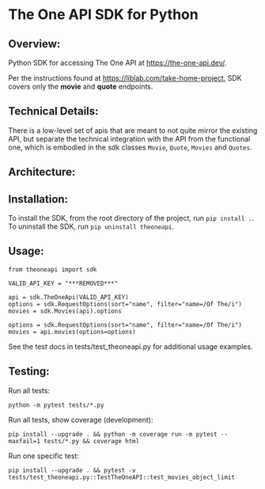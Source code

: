 # The One API SDK for Python

## Overview:
Python SDK for accessing The One API at https://the-one-api.dev/.

Per the instructions found at https://liblab.com/take-home-project, SDK covers only the **movie** and **quote** endpoints.

## Technical Details:

There is a low-level set of apis that are meant to not quite mirror the existing API, but separate the technical integration with the API from the functional one, which is embodied in the sdk classes `Movie`, `Quote`, `Movies` and `Quotes`.

## Architecture:

## Installation:
To install the SDK, from the root directory of the project, run `pip install .`.
To uninstall the SDK, run `pip uninstall theoneapi`.

## Usage:
```
from theoneapi import sdk

VALID_API_KEY = "***REMOVED***"

api = sdk.TheOneApi(VALID_API_KEY)
options = sdk.RequestOptions(sort="name", filter="name=/Of The/i")
movies = sdk.Movies(api).options

options = sdk.RequestOptions(sort="name", filter="name=/Of The/i")
movies = api.movies(options=options)

```
See the test docs in tests/test_theoneapi.py for additional usage examples.

## Testing:

Run all tests:

    python -m pytest tests/*.py 

Run all tests, show coverage (development):

    pip install --upgrade . && python -m coverage run -m pytest --maxfail=1 tests/*.py && coverage html

Run one specific test:

    pip install --upgrade . && pytest -v tests/test_theoneapi.py::TestTheOneAPI::test_movies_object_limit